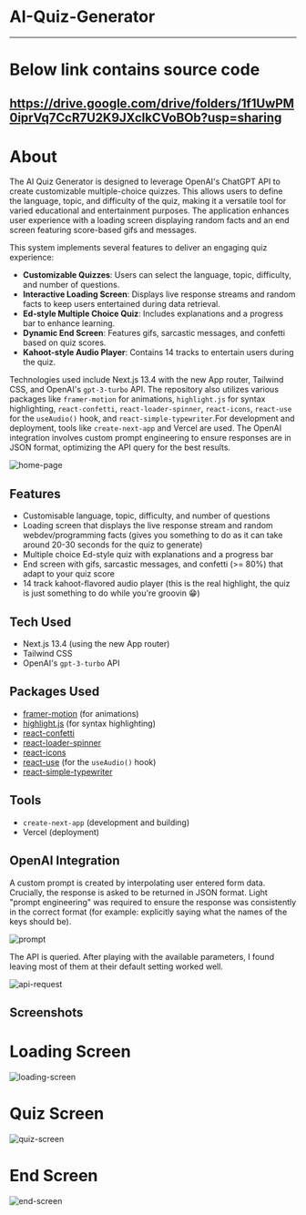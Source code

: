 # AI-Quiz-Generator
---
# Below link contains source code 

https://drive.google.com/drive/folders/1f1UwPM0iprVq7CcR7U2K9JXclkCVoBOb?usp=sharing
---

# About 

The AI Quiz Generator is designed to leverage OpenAI's ChatGPT API to create customizable multiple-choice quizzes. This allows users to define the language, topic, and difficulty of the quiz, making it a versatile tool for varied educational and entertainment purposes. The application enhances user experience with a loading screen displaying random facts and an end screen featuring score-based gifs and messages.


This system implements several features to deliver an engaging quiz experience:
- **Customizable Quizzes**: Users can select the language, topic, difficulty, and number of questions.
- **Interactive Loading Screen**: Displays live response streams and random facts to keep users entertained during data retrieval.
- **Ed-style Multiple Choice Quiz**: Includes explanations and a progress bar to enhance learning.
- **Dynamic End Screen**: Features gifs, sarcastic messages, and confetti based on quiz scores.
- **Kahoot-style Audio Player**: Contains 14 tracks to entertain users during the quiz.

Technologies used include Next.js 13.4 with the new App router, Tailwind CSS, and OpenAI's `gpt-3-turbo` API. The repository also utilizes various packages like `framer-motion` for animations, `highlight.js` for syntax highlighting, `react-confetti`, `react-loader-spinner`, `react-icons`, `react-use` for the `useAudio()` hook, and `react-simple-typewriter`.For development and deployment, tools like `create-next-app` and Vercel are used. The OpenAI integration involves custom prompt engineering to ensure responses are in JSON format, optimizing the API query for the best results.

![home-page](https://github.com/user-attachments/assets/90bad36f-e947-444a-bf57-6eaf1eb72618)

## Features
- Customisable language, topic, difficulty, and number of questions
- Loading screen that displays the live response stream and random webdev/programming facts (gives you something to do as it can take around 20-30 seconds for the quiz to generate)
- Multiple choice Ed-style quiz with explanations and a progress bar
- End screen with gifs, sarcastic messages, and confetti (>= 80%) that adapt to your quiz score
- 14 track kahoot-flavored audio player (this is the real highlight, the quiz is just something to do while you're groovin :grin:)

## Tech Used

- Next.js 13.4 (using the new App router)
- Tailwind CSS
- OpenAI's `gpt-3-turbo` API

## Packages Used
- [framer-motion](https://www.framer.com/motion/) (for animations)
- [highlight.js](https://www.npmjs.com/package/highlight.js) (for syntax highlighting)
- [react-confetti](https://www.npmjs.com/package/react-confetti)
- [react-loader-spinner](https://www.npmjs.com/package/react-loader-spinner)
- [react-icons](https://react-icons.github.io/react-icons/)
- [react-use](https://github.com/streamich/react-use) (for the `useAudio()` hook)
- [react-simple-typewriter](https://www.npmjs.com/package/react-simple-typewriter)

## Tools ##
- `create-next-app` (development and building)
- Vercel (deployment)

## OpenAI Integration

A custom prompt is created by interpolating user entered form data. Crucially, the response is asked to be returned in JSON format. Light "prompt engineering" was required to ensure the response was consistently in the correct format (for example: explicitly saying what the names of the keys should be).

![prompt](https://github.com/user-attachments/assets/7200a628-24f1-482b-9e3c-b698f3d98922)

The API is queried. After playing with the available parameters, I found leaving most of them at their default setting worked well.

![api-request](https://github.com/user-attachments/assets/0ab01d75-462a-404c-937b-76d8ea74c6b2)

## Screenshots
# Loading Screen
![loading-screen](https://github.com/user-attachments/assets/e3bc0f39-3488-461a-af82-4cb3a73d1848)

# Quiz Screen
![quiz-screen](https://github.com/user-attachments/assets/eda3117a-6024-4563-bd0f-5dd6b09fd68b)

# End Screen
![end-screen](https://github.com/user-attachments/assets/aba64c63-d292-4993-9854-e6676c98a320)









